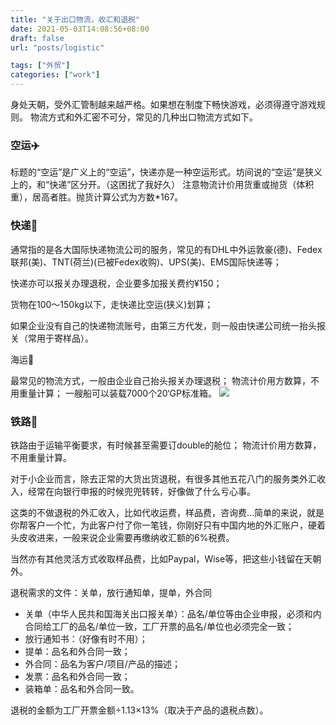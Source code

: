 ```yaml
---
title: "关于出口物流，收汇和退税"
date: 2021-05-03T14:08:56+08:00
draft: false
url: "posts/logistic"

tags: ["外贸"]
categories: ["work"]
---
```


身处天朝，受外汇管制越来越严格。如果想在制度下畅快游戏，必须得遵守游戏规则。
物流方式和外汇密不可分，常见的几种出口物流方式如下。

### 空运✈️

标题的“空运”是广义上的“空运”，快递亦是一种空运形式。坊间说的“空运”是狭义上的，和“快递”区分开。（这困扰了我好久）
注意物流计价用货重或抛货（体积重），居高者胜。抛货计算公式为方数*167。

### 快递🛫

通常指的是各大国际快递物流公司的服务，常见的有DHL中外运敦豪(德)、Fedex联邦(美)、TNT(荷兰)(已被Fedex收购)、UPS(美)、EMS国际快递等；

快递亦可以报关办理退税，企业要多加报关费约¥150；

货物在100～150kg以下，走快递比空运(狭义)划算；

如果企业没有自己的快递物流账号，由第三方代发，则一般由快递公司统一抬头报关（常用于寄样品）。

海运🚢

最常见的物流方式，一般由企业自己抬头报关办理退税；
物流计价用方数算，不用重量计算；
一艘船可以装载7000个20‘GP标准箱。
![](/img/Containersize.png)



### 铁路🚞

铁路由于运输平衡要求，有时候甚至需要订double的舱位；
物流计价用方数算，不用重量计算。

对于小企业而言，除去正常的大货出货退税，有很多其他五花八门的服务类外汇收入，经常在向银行申报的时候兜兜转转，好像做了什么亏心事。

这类的不做退税的外汇收入，比如代收运费，样品费，咨询费…简单的来说，就是你帮客户一个忙，为此客户付了你一笔钱，你刚好只有中国内地的外汇账户，硬着头皮收进来，一般来说企业需要再缴纳收汇额的6%税费。

当然亦有其他灵活方式收取样品费，比如Paypal，Wise等，把这些小钱留在天朝外。

退税需求的文件：关单，放行通知单，提单，外合同

- 关单（中华人民共和国海关出口报关单）：品名/单位等由企业申报，必须和内合同给工厂的品名/单位一致，工厂开票的品名/单位也必须完全一致；
- 放行通知书：（好像有时不用）；
- 提单：品名和外合同一致；
- 外合同：品名为客户/项目/产品的描述；
- 发票：品名和外合同一致；
- 装箱单：品名和外合同一致。

退税的金额为工厂开票金额÷1.13×13%（取决于产品的退税点数）。